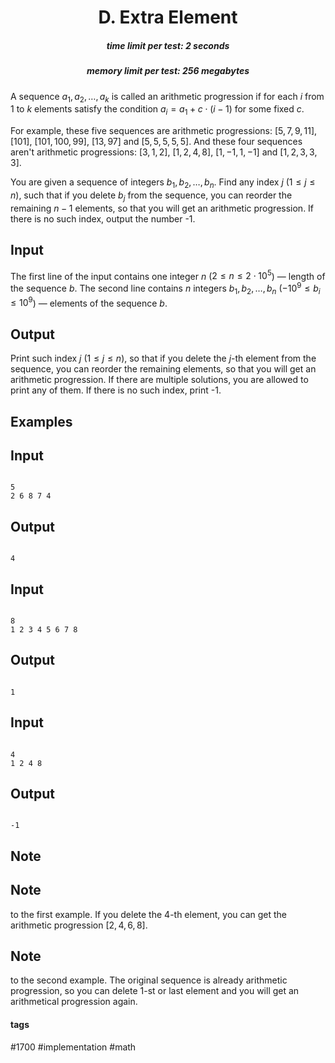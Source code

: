 <h1 style='text-align: center;'> D. Extra Element</h1>

<h5 style='text-align: center;'>time limit per test: 2 seconds</h5>
<h5 style='text-align: center;'>memory limit per test: 256 megabytes</h5>

A sequence $a_1, a_2, \dots, a_k$ is called an arithmetic progression if for each $i$ from $1$ to $k$ elements satisfy the condition $a_i = a_1 + c \cdot (i - 1)$ for some fixed $c$.

For example, these five sequences are arithmetic progressions: $[5, 7, 9, 11]$, $[101]$, $[101, 100, 99]$, $[13, 97]$ and $[5, 5, 5, 5, 5]$. And these four sequences aren't arithmetic progressions: $[3, 1, 2]$, $[1, 2, 4, 8]$, $[1, -1, 1, -1]$ and $[1, 2, 3, 3, 3]$.

You are given a sequence of integers $b_1, b_2, \dots, b_n$. Find any index $j$ ($1 \le j \le n$), such that if you delete $b_j$ from the sequence, you can reorder the remaining $n-1$ elements, so that you will get an arithmetic progression. If there is no such index, output the number -1.

## Input

The first line of the input contains one integer $n$ ($2 \le n \le 2\cdot10^5$) — length of the sequence $b$. The second line contains $n$ integers $b_1, b_2, \dots, b_n$ ($-10^9 \le b_i \le 10^9$) — elements of the sequence $b$.

## Output

Print such index $j$ ($1 \le j \le n$), so that if you delete the $j$-th element from the sequence, you can reorder the remaining elements, so that you will get an arithmetic progression. If there are multiple solutions, you are allowed to print any of them. If there is no such index, print -1.

## Examples

## Input


```

5
2 6 8 7 4

```
## Output


```

4
```
## Input


```

8
1 2 3 4 5 6 7 8

```
## Output


```

1
```
## Input


```

4
1 2 4 8

```
## Output


```

-1
```
## Note

## Note

 to the first example. If you delete the $4$-th element, you can get the arithmetic progression $[2, 4, 6, 8]$.

## Note

 to the second example. The original sequence is already arithmetic progression, so you can delete $1$-st or last element and you will get an arithmetical progression again.



#### tags 

#1700 #implementation #math 